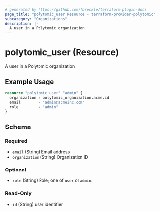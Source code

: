 ```yaml
---
# generated by https://github.com/fbreckle/terraform-plugin-docs
page_title: "polytomic_user Resource - terraform-provider-polytomic"
subcategory: "Organizations"
description: |-
  A user in a Polytomic organization
---
```


# polytomic_user (Resource)

A user in a Polytomic organization

## Example Usage

```terraform
resource "polytomic_user" "admin" {
  organization = polytomic_organization.acme.id
  email        = "admin@acmeinc.com"
  role         = "admin"
}
```

<!-- schema generated by tfplugindocs -->
## Schema

### Required

- `email` (String) Email address
- `organization` (String) Organization ID

### Optional

- `role` (String) Role; one of `user` or `admin`.

### Read-Only

- `id` (String) user identifier


